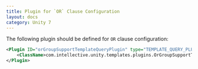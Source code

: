 ```yaml
---
title: Plugin for `OR` Clause Configuration
layout: docs
category: Unity 7
---
```

The following plugin should be defined for `OR` clause configuration: 

```xml
<Plugin ID="orGroupSupportTemplateQueryPlugin" type="TEMPLATE_QUERY_PLUGIN">
    <ClassName>com.intellective.unity.templates.plugins.OrGroupSupportTemplateQueryPlugin</ClassName>
</Plugin>
```